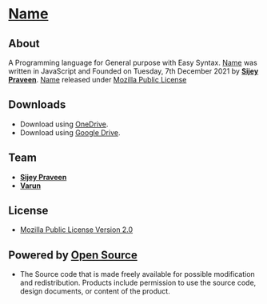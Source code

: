# [Name]()

## About
A Programming language for General purpose with Easy Syntax.
[Name]() was written in JavaScript and Founded on Tuesday, 7th December 2021 by [**Sijey Praveen**](https://github.com/sijey-praveen). [Name]() released under [Mozilla Public License]() 

## Downloads
- Download using [OneDrive](https://1drv.ms/u/s!Apj-tlb1AVtXpFKNDyo-0ucwGodd?e=7h8Dlo).
- Download using [Google Drive]().

## Team
- [**Sijey Praveen**](https://github.com/sijey-praveen/)
- [**Varun**](https://github.com/HackerNAILAIamDev/)

## License
- [Mozilla Public License Version 2.0](https://www.mozilla.org/en-US/MPL/2.0/)

## Powered by [Open Source](https://opensource.org/)
- The Source code that is made freely available for possible modification and redistribution. Products include permission to use the source code, design documents, or content of the product.
